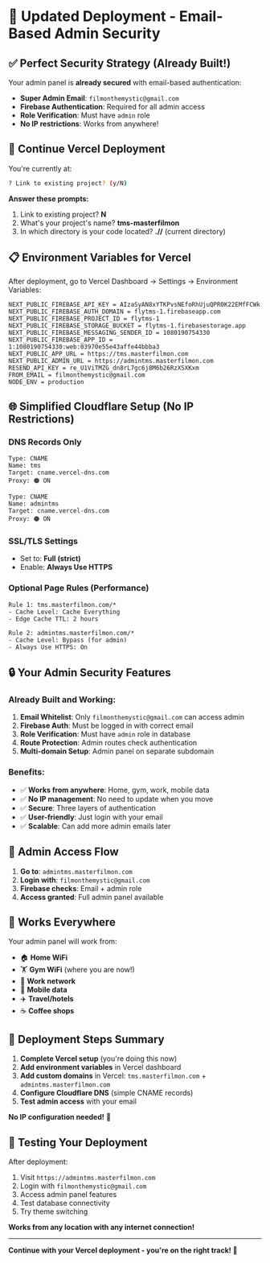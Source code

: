 # 🚀 Updated Deployment - Email-Based Admin Security

## ✅ Perfect Security Strategy (Already Built!)

Your admin panel is **already secured** with email-based authentication:
- **Super Admin Email**: `filmonthemystic@gmail.com`
- **Firebase Authentication**: Required for all admin access
- **Role Verification**: Must have `admin` role
- **No IP restrictions**: Works from anywhere!

## 🚀 Continue Vercel Deployment

You're currently at:
```bash
? Link to existing project? (y/N)
```

**Answer these prompts:**
1. Link to existing project? **N**
2. What's your project's name? **tms-masterfilmon**
3. In which directory is your code located? **.//** (current directory)

## 📋 Environment Variables for Vercel

After deployment, go to Vercel Dashboard → Settings → Environment Variables:

```
NEXT_PUBLIC_FIREBASE_API_KEY = AIzaSyAN8xYTKPvsNEfoRhUjuQPR0K22EMfFCWk
NEXT_PUBLIC_FIREBASE_AUTH_DOMAIN = flytms-1.firebaseapp.com
NEXT_PUBLIC_FIREBASE_PROJECT_ID = flytms-1
NEXT_PUBLIC_FIREBASE_STORAGE_BUCKET = flytms-1.firebasestorage.app
NEXT_PUBLIC_FIREBASE_MESSAGING_SENDER_ID = 1080190754330
NEXT_PUBLIC_FIREBASE_APP_ID = 1:1080190754330:web:03970e55e43affe44bbba3
NEXT_PUBLIC_APP_URL = https://tms.masterfilmon.com
NEXT_PUBLIC_ADMIN_URL = https://admintms.masterfilmon.com
RESEND_API_KEY = re_U1ViTMZG_dn8rL7gc6j8M6b26RzXSXKxm
FROM_EMAIL = filmonthemystic@gmail.com
NODE_ENV = production
```

## 🌐 Simplified Cloudflare Setup (No IP Restrictions)

### DNS Records Only
```
Type: CNAME
Name: tms
Target: cname.vercel-dns.com
Proxy: 🟠 ON

Type: CNAME
Name: admintms
Target: cname.vercel-dns.com
Proxy: 🟠 ON
```

### SSL/TLS Settings
- Set to: **Full (strict)**
- Enable: **Always Use HTTPS**

### Optional Page Rules (Performance)
```
Rule 1: tms.masterfilmon.com/*
- Cache Level: Cache Everything
- Edge Cache TTL: 2 hours

Rule 2: admintms.masterfilmon.com/*
- Cache Level: Bypass (for admin)
- Always Use HTTPS: On
```

## 🔒 Your Admin Security Features

### Already Built and Working:
1. **Email Whitelist**: Only `filmonthemystic@gmail.com` can access admin
2. **Firebase Auth**: Must be logged in with correct email
3. **Role Verification**: Must have `admin` role in database
4. **Route Protection**: Admin routes check authentication
5. **Multi-domain Setup**: Admin panel on separate subdomain

### Benefits:
- ✅ **Works from anywhere**: Home, gym, work, mobile data
- ✅ **No IP management**: No need to update when you move
- ✅ **Secure**: Three layers of authentication
- ✅ **User-friendly**: Just login with your email
- ✅ **Scalable**: Can add more admin emails later

## 🎯 Admin Access Flow

1. **Go to**: `admintms.masterfilmon.com`
2. **Login with**: `filmonthemystic@gmail.com`
3. **Firebase checks**: Email + admin role
4. **Access granted**: Full admin panel available

## 📱 Works Everywhere

Your admin panel will work from:
- 🏠 **Home WiFi**
- 🏋️ **Gym WiFi** (where you are now!)
- 🏢 **Work network**
- 📱 **Mobile data**
- ✈️ **Travel/hotels**
- ☕ **Coffee shops**

## 🚀 Deployment Steps Summary

1. **Complete Vercel setup** (you're doing this now)
2. **Add environment variables** in Vercel dashboard
3. **Add custom domains** in Vercel: `tms.masterfilmon.com` + `admintms.masterfilmon.com`
4. **Configure Cloudflare DNS** (simple CNAME records)
5. **Test admin access** with your email

**No IP configuration needed!** 🎉

## 🧪 Testing Your Deployment

After deployment:
1. Visit `https://admintms.masterfilmon.com`
2. Login with `filmonthemystic@gmail.com`
3. Access admin panel features
4. Test database connectivity
5. Try theme switching

**Works from any location with any internet connection!**

---

**Continue with your Vercel deployment - you're on the right track! 🚀**